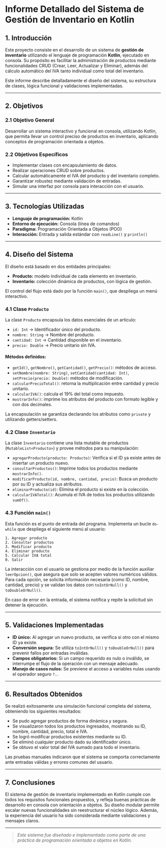 # Informe Detallado del Sistema de Gestión de Inventario en Kotlin

## 1. Introducción

Este proyecto consiste en el desarrollo de un sistema de **gestión de inventario** utilizando el lenguaje de programación **Kotlin**, ejecutado en consola. Su propósito es facilitar la administración de productos mediante funcionalidades CRUD (Crear, Leer, Actualizar y Eliminar), además del cálculo automático del IVA tanto individual como total del inventario.

Este informe describe detalladamente el diseño del sistema, su estructura de clases, lógica funcional y validaciones implementadas.

---

## 2. Objetivos

### 2.1 Objetivo General

Desarrollar un sistema interactivo y funcional en consola, utilizando Kotlin, que permita llevar un control preciso de productos en inventario, aplicando conceptos de programación orientada a objetos.

### 2.2 Objetivos Específicos

- Implementar clases con encapsulamiento de datos.
- Realizar operaciones CRUD sobre productos.
- Calcular automáticamente el IVA del producto y del inventario completo.
- Garantizar robustez mediante validación de entradas.
- Simular una interfaz por consola para interacción con el usuario.

---

## 3. Tecnologías Utilizadas

- **Lenguaje de programación:** Kotlin
- **Entorno de ejecución:** Consola (línea de comandos)
- **Paradigma:** Programación Orientada a Objetos (POO)
- **Interacción:** Entrada y salida estándar con `readLine()` y `println()`

---

## 4. Diseño del Sistema

El diseño está basado en dos entidades principales:

- **Producto:** modelo individual de cada elemento en inventario.
- **Inventario:** colección dinámica de productos, con lógica de gestión.

El control del flujo está dado por la función `main()`, que despliega un menú interactivo.

### 4.1 Clase `Producto`

La clase `Producto` encapsula los datos esenciales de un artículo:

- `id: Int` → Identificador único del producto.
- `nombre: String` → Nombre del producto.
- `cantidad: Int` → Cantidad disponible en el inventario.
- `precio: Double` → Precio unitario sin IVA.

#### Métodos definidos:

- `getId()`, `getNombre()`, `getCantidad()`, `getPrecio()`: métodos de acceso.
- `setNombre(nombre: String)`, `setCantidad(cantidad: Int)`, `setPrecio(precio: Double)`: métodos de modificación.
- `calcularPrecioTotal()`: retorna la multiplicación entre cantidad y precio unitario.
- `calcularIVA()`: calcula el 19% del total como impuesto.
- `mostrarInfo()`: imprime los atributos del producto con formato legible y con dos decimales.

La encapsulación se garantiza declarando los atributos como `private` y utilizando getters/setters.

### 4.2 Clase `Inventario`

La clase `Inventario` contiene una lista mutable de productos (`MutableList<Producto>`) y provee métodos para su manipulación:

- `agregarProducto(producto: Producto)`: Verifica si el ID ya existe antes de insertar un producto nuevo.
- `consultarProductos()`: Imprime todos los productos mediante `mostrarInfo()`.
- `modificarProducto(id, nombre, cantidad, precio)`: Busca un producto por su ID y actualiza sus atributos.
- `eliminarProducto(id)`: Elimina el producto si existe en la colección.
- `calcularIVATotal()`: Acumula el IVA de todos los productos utilizando `sumOf()`.

### 4.3 Función `main()`

Esta función es el punto de entrada del programa. Implementa un bucle `do-while` que despliega el siguiente menú al usuario:

```
1. Agregar producto
2. Consultar productos
3. Modificar producto
4. Eliminar producto
5. Calcular IVA total
0. Salir
```

La interacción con el usuario se gestiona por medio de la función auxiliar `leerOpcion()`, que asegura que solo se acepten valores numéricos válidos. Para cada opción, se solicita información necesaria (como ID, nombre, cantidad, precio) y se validan los datos con `toIntOrNull()` y `toDoubleOrNull()`.

En caso de error en la entrada, el sistema notifica y repite la solicitud sin detener la ejecución.

---

## 5. Validaciones Implementadas

- **ID único:** Al agregar un nuevo producto, se verifica si otro con el mismo ID ya existe.
- **Conversión segura:** Se utiliza `toIntOrNull()` y `toDoubleOrNull()` para prevenir fallos por entradas inválidas.
- **Campos obligatorios:** Si un campo requerido es nulo o inválido, se interrumpe el flujo de la operación con un mensaje adecuado.
- **Manejo de casos nulos:** Se previene el acceso a variables nulas usando el operador seguro `?.`.

---

## 6. Resultados Obtenidos

Se realizó exitosamente una simulación funcional completa del sistema, obteniendo los siguientes resultados:

- Se pudo agregar productos de forma dinámica y segura.
- Se visualizaron todos los productos ingresados, mostrando su ID, nombre, cantidad, precio, total e IVA.
- Se logró modificar productos existentes mediante su ID.
- Se eliminó cualquier producto dado su identificador único.
- Se obtuvo el valor total del IVA sumado para todo el inventario.

Las pruebas manuales indicaron que el sistema se comporta correctamente ante entradas válidas y errores comunes del usuario.

---

## 7. Conclusiones

El sistema de gestión de inventario implementado en Kotlin cumple con todos los requisitos funcionales propuestos, y refleja buenas prácticas de desarrollo en consola con orientación a objetos. Su diseño modular permite escalar nuevas funcionalidades sin reestructurar el núcleo lógico. Además, la experiencia del usuario ha sido considerada mediante validaciones y mensajes claros.

---


> *Este sistema fue diseñado e implementado como parte de una práctica de programación orientada a objetos en Kotlin.*

